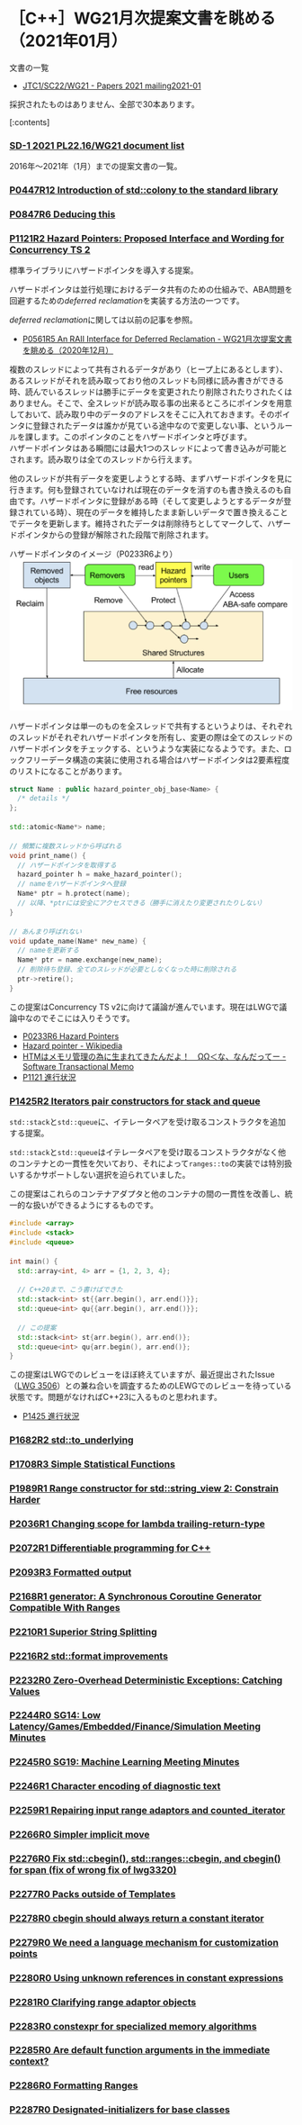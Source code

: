 # ［C++］WG21月次提案文書を眺める（2021年01月）

文書の一覧

- [JTC1/SC22/WG21 - Papers 2021 mailing2021-01](http://www.open-std.org/jtc1/sc22/wg21/docs/papers/2021/#mailing2021-01)

採択されたものはありません、全部で30本あります。

[:contents]

### [SD-1 2021 PL22.16/WG21 document list](http://www.open-std.org/jtc1/sc22/wg21/docs/papers/2021/sd-1.htm)

2016年〜2021年（1月）までの提案文書の一覧。

### [P0447R12 Introduction of std::colony to the standard library](http://www.open-std.org/jtc1/sc22/wg21/docs/papers/2021/p0447r12.html)
### [P0847R6 Deducing this](http://www.open-std.org/jtc1/sc22/wg21/docs/papers/2021/p0847r6.html)
### [P1121R2 Hazard Pointers: Proposed Interface and Wording for Concurrency TS 2](http://www.open-std.org/jtc1/sc22/wg21/docs/papers/2021/p1121r2.pdf)


標準ライブラリにハザードポインタを導入する提案。

ハザードポインタは並行処理におけるデータ共有のための仕組みで、ABA問題を回避するための*deferred reclamation*を実装する方法の一つです。

*deferred reclamation*に関しては以前の記事を参照。

- [P0561R5 An RAII Interface for Deferred Reclamation - WG21月次提案文書を眺める（2020年12月）](https://onihusube.hatenablog.com/entry/2021/01/17/005823#P0561R5-An-RAII-Interface-for-Deferred-Reclamation)

複数のスレッドによって共有されるデータがあり（ヒープ上にあるとします）、あるスレッドがそれを読み取っており他のスレッドも同様に読み書きができる時、読んでいるスレッドは勝手にデータを変更されたり削除されたりされたくはありません。そこで、全スレッドが読み取る事の出来るところにポインタを用意しておいて、読み取り中のデータのアドレスをそこに入れておきます。そのポインタに登録されたデータは誰かが見ている途中なので変更しない事、というルールを課します。このポインタのことをハザードポインタと呼びます。  
ハザードポインタはある瞬間には最大1つのスレッドによって書き込みが可能とされます。読み取りは全てのスレッドから行えます。

他のスレッドが共有データを変更しようとする時、まずハザードポインタを見に行きます。何も登録されていなければ現在のデータを消すのも書き換えるのも自由です。ハザードポインタに登録がある時（そして変更しようとするデータが登録されている時）、現在のデータを維持したまま新しいデータで置き換えることでデータを更新します。維持されたデータは削除待ちとしてマークして、ハザードポインタからの登録が解除された段階で削除されます。

ハザードポインタのイメージ（P0233R6より）
![](./20210206_wg21_paper_202101/hazard_pointer.png)

ハザードポインタは単一のものを全スレッドで共有するというよりは、それぞれのスレッドがそれぞれハザードポインタを所有し、変更の際は全てのスレッドのハザードポインタをチェックする、というような実装になるようです。また、ロックフリーデータ構造の実装に使用される場合はハザードポインタは2要素程度のリストになることがあります。

```cpp
struct Name : public hazard_pointer_obj_base<Name> {
  /* details */
};

std::atomic<Name*> name;

// 頻繁に複数スレッドから呼ばれる
void print_name() {
  // ハザードポインタを取得する
  hazard_pointer h = make_hazard_pointer();
  // nameをハザードポインタへ登録
  Name* ptr = h.protect(name);
  // 以降、*ptrには安全にアクセスできる（勝手に消えたり変更されたりしない）
}

// あんまり呼ばれない
void update_name(Name* new_name) {
  // nameを更新する
  Name* ptr = name.exchange(new_name);
  // 削除待ち登録、全てのスレッドが必要としなくなった時に削除される
  ptr->retire();
}
```

この提案はConcurrency TS v2に向けて議論が進んでいます。現在はLWGで議論中なのでそこには入りそうです。

- [P0233R6 Hazard Pointers](http://www.open-std.org/jtc1/sc22/wg21/docs/papers/2017/p0233r6.pdf)
- [Hazard pointer - Wikipedia](https://en.wikipedia.org/wiki/Hazard_pointer)
- [HTMはメモリ管理の為に生まれてきたんだよ！　ΩΩ＜な、なんだってー - Software Transactional Memo](https://kumagi.hatenablog.com/entry/2013/01/08/232549)
- [P1121 進行状況](https://github.com/cplusplus/papers/issues/132)

### [P1425R2 Iterators pair constructors for stack and queue](http://www.open-std.org/jtc1/sc22/wg21/docs/papers/2021/p1425r2.pdf)

`std::stack`と`std::queue`に、イテレータペアを受け取るコンストラクタを追加する提案。

`std::stack`と`std::queue`はイテレータペアを受け取るコンストラクタがなく他のコンテナとの一貫性を欠いており、それによって`ranges::to`の実装では特別扱いするかサポートしない選択を迫られていました。

この提案はこれらのコンテナアダプタと他のコンテナの間の一貫性を改善し、統一的な扱いができるようにするものです。

```cpp
#include <array>
#include <stack>
#include <queue>

int main() {
  std::array<int, 4> arr = {1, 2, 3, 4};

  // C++20まで、こう書けばできた
  std::stack<int> st{{arr.begin(), arr.end()}};
  std::queue<int> qu{{arr.begin(), arr.end()}};

  // この提案
  std::stack<int> st{arr.begin(), arr.end()};
  std::queue<int> qu{arr.begin(), arr.end()};
}
```

この提案はLWGでのレビューをほぼ終えていますが、最近提出されたIssue（[LWG 3506](https://cplusplus.github.io/LWG/issue3506)）との兼ね合いを調査するためのLEWGでのレビューを待っている状態です。問題がなければC++23に入るものと思われます。

- [P1425 進行状況](https://github.com/cplusplus/papers/issues/204)

### [P1682R2 std::to_underlying](http://www.open-std.org/jtc1/sc22/wg21/docs/papers/2021/p1682r2.html)
### [P1708R3 Simple Statistical Functions](http://www.open-std.org/jtc1/sc22/wg21/docs/papers/2021/p1708r3.pdf)
### [P1989R1 Range constructor for std::string_view 2: Constrain Harder](http://www.open-std.org/jtc1/sc22/wg21/docs/papers/2021/p1989r1.pdf)
### [P2036R1 Changing scope for lambda trailing-return-type](http://www.open-std.org/jtc1/sc22/wg21/docs/papers/2021/p2036r1.html)
### [P2072R1 Differentiable programming for C++](http://www.open-std.org/jtc1/sc22/wg21/docs/papers/2021/p2072r1.pdf)
### [P2093R3 Formatted output](http://www.open-std.org/jtc1/sc22/wg21/docs/papers/2021/p2093r3.html)
### [P2168R1 generator: A Synchronous Coroutine Generator Compatible With Ranges](http://www.open-std.org/jtc1/sc22/wg21/docs/papers/2021/p2168r1.pdf)
### [P2210R1 Superior String Splitting](http://www.open-std.org/jtc1/sc22/wg21/docs/papers/2021/p2210r1.html)
### [P2216R2 std::format improvements](http://www.open-std.org/jtc1/sc22/wg21/docs/papers/2021/p2216r2.html)
### [P2232R0 Zero-Overhead Deterministic Exceptions: Catching Values](http://www.open-std.org/jtc1/sc22/wg21/docs/papers/2021/p2232r0.html)
### [P2244R0 SG14: Low Latency/Games/Embedded/Finance/Simulation Meeting Minutes](http://www.open-std.org/jtc1/sc22/wg21/docs/papers/2021/p2244r0.pdf)
### [P2245R0 SG19: Machine Learning Meeting Minutes](http://www.open-std.org/jtc1/sc22/wg21/docs/papers/2021/p2245r0.pdf)
### [P2246R1 Character encoding of diagnostic text](http://www.open-std.org/jtc1/sc22/wg21/docs/papers/2021/p2246r1.pdf)
### [P2259R1 Repairing input range adaptors and counted_iterator](http://www.open-std.org/jtc1/sc22/wg21/docs/papers/2021/p2259r1.html)
### [P2266R0 Simpler implicit move](http://www.open-std.org/jtc1/sc22/wg21/docs/papers/2021/p2266r0.html)
### [P2276R0 Fix std::cbegin(), std::ranges::cbegin, and cbegin() for span (fix of wrong fix of lwg3320)](http://www.open-std.org/jtc1/sc22/wg21/docs/papers/2021/p2276r0.pdf)
### [P2277R0 Packs outside of Templates](http://www.open-std.org/jtc1/sc22/wg21/docs/papers/2021/p2277r0.html)
### [P2278R0 cbegin should always return a constant iterator](http://www.open-std.org/jtc1/sc22/wg21/docs/papers/2021/p2278r0.html)
### [P2279R0 We need a language mechanism for customization points](http://www.open-std.org/jtc1/sc22/wg21/docs/papers/2021/p2279r0.html)
### [P2280R0 Using unknown references in constant expressions](http://www.open-std.org/jtc1/sc22/wg21/docs/papers/2021/p2280r0.html)
### [P2281R0 Clarifying range adaptor objects](http://www.open-std.org/jtc1/sc22/wg21/docs/papers/2021/p2281r0.html)
### [P2283R0 constexpr for specialized memory algorithms](http://www.open-std.org/jtc1/sc22/wg21/docs/papers/2021/p2283r0.html)
### [P2285R0 Are default function arguments in the immediate context?](http://www.open-std.org/jtc1/sc22/wg21/docs/papers/2021/p2285r0.html)
### [P2286R0 Formatting Ranges](http://www.open-std.org/jtc1/sc22/wg21/docs/papers/2021/p2286r0.html)
### [P2287R0 Designated-initializers for base classes](http://www.open-std.org/jtc1/sc22/wg21/docs/papers/2021/p2287r0.html)